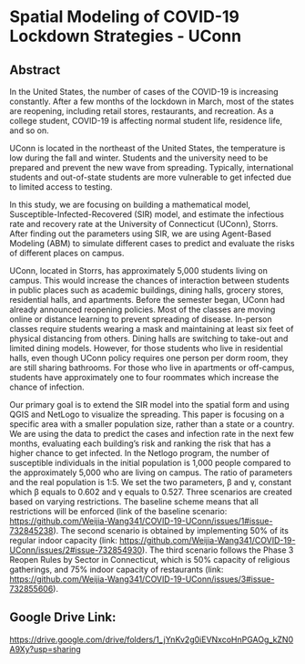 # Spatial Modeling of COVID-19 Lockdown Strategies - UConn

## Abstract
In the United States, the number of cases of the COVID-19 is increasing constantly. After a few months of the lockdown in March, most of the states are reopening, including retail stores, restaurants, and recreation. As a college student, COVID-19 is affecting normal student life, residence life, and so on. 

UConn is located in the northeast of the United States, the temperature is low during the fall and winter. Students and the university need to be prepared and prevent the new wave from spreading. Typically, international students and out-of-state students are more vulnerable to get infected due to limited access to testing.

In this study, we are focusing on building a mathematical model, Susceptible-Infected-Recovered (SIR) model, and estimate the infectious rate and recovery rate at the University of Connecticut (UConn), Storrs. After finding out the parameters using SIR, we are using Agent-Based Modeling (ABM) to simulate different cases to predict and evaluate the risks of different places on campus. 

UConn, located in Storrs, has approximately 5,000 students living on campus. This would increase the chances of interaction between students in public places such as academic buildings, dining halls, grocery stores, residential halls, and apartments. Before the semester began, UConn had already announced reopening policies. Most of the classes are moving online or distance learning to prevent spreading of disease. In-person classes require students wearing a mask and maintaining at least six feet of physical distancing from others. Dining halls are switching to take-out and limited dining models. However, for those students who live in residential halls, even though UConn policy requires one person per dorm room, they are still sharing bathrooms. For those who live in apartments or off-campus, students have approximately one to four roommates which increase the chance of infection. 

Our primary goal is to extend the SIR model into the spatial form and using QGIS and NetLogo to visualize the spreading. This paper is focusing on a specific area with a smaller population size, rather than a state or a country. We are using the data to predict the cases and infection rate in the next few months, evaluating each building’s risk and ranking the risk that has a higher chance to get infected. In the Netlogo program, the number of susceptible individuals in the initial population is 1,000 people compared to the approximately 5,000 who are living on campus. The ratio of parameters and the real population is 1:5. We set the two parameters, β and γ, constant which β equals to 0.602 and γ equals to 0.527. Three scenarios are created based on varying restrictions. The baseline scheme means that all restrictions will be enforced (link of the baseline scenario: https://github.com/Weijia-Wang341/COVID-19-UConn/issues/1#issue-732845238). The second scenario is obtained by implementing 50% of its regular indoor capacity (link: https://github.com/Weijia-Wang341/COVID-19-UConn/issues/2#issue-732854930). The third scenario follows the Phase 3 Reopen Rules by Sector in Connecticut, which is 50% capacity of religious gatherings, and 75% indoor capacity of restaurants (link: https://github.com/Weijia-Wang341/COVID-19-UConn/issues/3#issue-732855606).

## Google Drive Link:
https://drive.google.com/drive/folders/1_jYnKv2g0iEVNxcoHnPGAOg_kZN0A9Xy?usp=sharing
